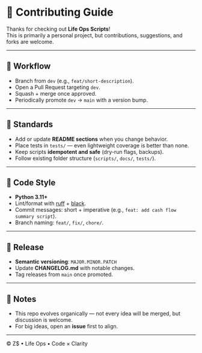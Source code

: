 # 🤝 Contributing Guide

Thanks for checking out **Life Ops Scripts**!  
This is primarily a personal project, but contributions, suggestions, and forks are welcome.

---

## 🔄 Workflow
- Branch from `dev` (e.g., `feat/short-description`).  
- Open a Pull Request targeting `dev`.  
- Squash + merge once approved.  
- Periodically promote `dev` → `main` with a version bump.  

---

## 📌 Standards
- Add or update **README sections** when you change behavior.  
- Place tests in `tests/` — even lightweight coverage is better than none.  
- Keep scripts **idempotent and safe** (dry-run flags, backups).  
- Follow existing folder structure (`scripts/`, `docs/`, `tests/`).  

---

## 🧹 Code Style
- **Python 3.11+**  
- Lint/format with [ruff](https://docs.astral.sh/ruff/) + [black](https://black.readthedocs.io/en/stable/).  
- Commit messages: short + imperative (e.g., `feat: add cash flow summary script`).  
- Branch naming: `feat/`, `fix/`, `chore/`.  

---

## 🚀 Release
- **Semantic versioning**: `MAJOR.MINOR.PATCH`  
- Update **CHANGELOG.md** with notable changes.  
- Tag releases from `main` once promoted.  

---

## 📜 Notes
- This repo evolves organically — not every idea will be merged, but discussion is welcome.  
- For big ideas, open an **issue** first to align.  

---

© Z$ • Life Ops • Code × Clarity
